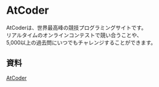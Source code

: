 # AtCoder

AtCoderは、世界最高峰の競技プログラミングサイトです。\
リアルタイムのオンラインコンテストで競い合うことや、\
5,000以上の過去問にいつでもチャレンジすることができます。

## 資料

[AtCoder](https://atcoder.jp)
